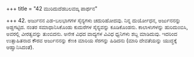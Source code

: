+++
title = "42 ಮುರಿದುದೆಡಬಲವಙ್ಕ ಪಾರ್ಥನ"

+++
42. ಅರ್ಜುನನ ಎಡ-ಬಲಭಾಗಗಳ ಸೈನ್ಯಗಳು ಚದುರಿಹೋದವು. ನಿನ್ನ ದುರ್ಯೋಧನ, ಅರ್ಜುನನನ್ನು ಅಡ್ಡಗಟ್ಟಿದ. ನಂತರ ಸಮಾಧಾನಿಸಿಕೊಂಡು ಕುದುರೆಗಳ ಸೈನ್ಯವನ್ನು ಕೂಡಿಕೊಂಡನು. ಕಾಲಾಳುಗಳನ್ನು ಹುರಿದುಂಬಿಸಿ, ಅವರಲ್ಲಿ ವೀರತ್ವವನ್ನು ತುಂಬಿದನು. ಅನೇಕ ವಿಧದ ವಾದ್ಯಗಳ ವಿವಿಧ ಧ್ವನಿಗಳು ಶಬ್ದ ಮಾಡಿದುವು. ಇದರಿಂದ ಉತ್ಸಾಹಿತನಾದ ಕೌರವ ಅರ್ಜುನನನ್ನು ಕೆಣಕಿ ಮಾರಿಯ ಸೆರಗನ್ನು ಹಿಡಿದನು (ಮಾರಿ ದೇವತೆಯನ್ನು ಯುದ್ಧಕ್ಕೆ ಆಹ್ವಾನಿಸಿದಂತೆ).